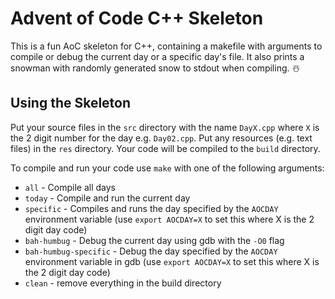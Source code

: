 # Advent of Code C++ Skeleton

This is a fun AoC skeleton for C++, containing a makefile with arguments to compile or debug the current day or a specific day's file. It also prints a snowman with randomly generated snow to stdout when compiling. ☃️

## Using the Skeleton
Put your source files in the `src` directory with the name `DayX.cpp` where `X` is the 2 digit number for the day e.g. `Day02.cpp`. Put any resources (e.g. text files) in the `res` directory. Your code will be compiled to the `build` directory. 

To compile and run your code use `make` with one of the following arguments:

* `all` - Compile all days
* `today` - Compile and run the current day
* `specific` - Compiles and runs the day specified by the `AOCDAY` environment variable (use `export AOCDAY=X` to set this where X is the 2 digit day code)
* `bah-humbug` - Debug the current day using gdb with the `-O0` flag
* `bah-humbug-specific` - Debug the day specified by the `AOCDAY` environment variable in gdb (use `export AOCDAY=X` to set this where X is the 2 digit day code)
* `clean` - remove everything in the build directory